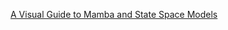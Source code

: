 [A Visual Guide to Mamba and State Space Models](https://maartengrootendorst.substack.com/p/a-visual-guide-to-mamba-and-state)
